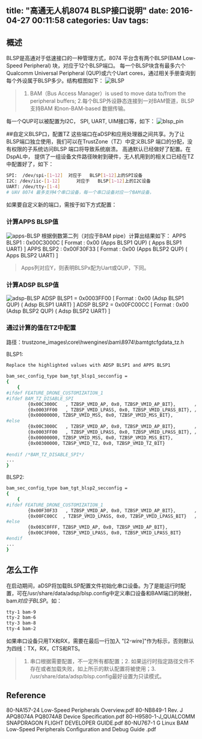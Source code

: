 title: "高通无人机8074 BLSP接口说明"
date: 2016-04-27 00:11:58
categories: Uav
tags:
---
## 概述
BLSP是高通对于低速接口的一种管理方式，8074 平台含有两个BLSP(BAM Low-Speed Peripheral) 块，对应于12个BLSP端口。 每一个BLSP块含有最多六个Qualcomm Universal Peripheral (QUP)或六个Uart cores，通过相关手册查询到每个外设属于BLSP多少。结构框图如下：
![BLSP](https://andylee-1258982386.cos.ap-chengdu.myqcloud.com/BLSP.png)
>1. BAM（Bus Access Manager）is used to move data to/from the peripheral buffers;  2.每个BLSP外设静态连接到一对BAM管道，BLSP支持BAM 和non-BAM-based 数据传输。

<!--more-->
每一个QUP可以被配置为I2C， SPI, UART, UIM接口等，如下：
![blsp_pin](https://andylee-1258982386.cos.ap-chengdu.myqcloud.com/blsp_pin.jpg)

##自定义BLSP口，配置TZ
这些端口在aDSP和应用处理器之间共享。为了让BLSP端口独立使用，我们可以在TrustZone（TZ）中定义BLSP 端口的分配，没有权限的子系统访问BLSP 端口将导致系统崩溃。 高通默认已经做好了配置。在DspAL中， 提供了一组设备文件路径映射到硬件，无人机用到的相关口已经在TZ中配置好了，如下：
```bash
SPI:  /dev/spi-[1~12]  对应于   BLSP[1~12]上的SPI设备
I2C: /dev/iic-[1-12]      对应于   BLSP[1~12]上的I2C设备
UART: /dev/tty-[1-4]
# UAV 8074 最多支持4个串口设备，每一个串口设备对应一个BAM设备， 
```
如果要自定义新的端口，需按于如下方式配置：
### 计算APPS BLSP值
![apps-BLSP](https://andylee-1258982386.cos.ap-chengdu.myqcloud.com/apps_blsp.jpg)
根据倒数第二列（对应于BAM pipe）计算出结果如下：
APPS BLSP1 : 0x00C3000C   [ Format : 0x00 (Apps BLSP1 QUP) ( Apps BLSP1 UART) ]
APPS BLSP2 : 0x00F30F33   [ Format : 0x00 (Apps BLSP2 QUP) ( Apps BLSP2 UART) ]
> Apps列对应Y，则表明BLSPx配为Uart或QUP，下同。

### 计算ADSP BLSP值
![adsp-BLSP](https://andylee-1258982386.cos.ap-chengdu.myqcloud.com/adsp_blsp.jpg)
ADSP BLSP1 = 0x0003FF00   [ Format : 0x00 (Adsp BLSP1 QUP) ( Adsp BLSP1 UART) ]
ADSP BLSP2 = 0x00FC00CC  [ Format : 0x00 (Adsp BLSP2 QUP) ( Adsp BLSP2 UART) ]

### 通过计算的值在TZ中配置 
路径：trustzone_images\core\hwengines\bam\8974\bamtgtcfgdata_tz.h
 
BLSP1:
```bash
Replace the highlighted values with ADSP BLSP1 and APPS BLSP1
 
bam_sec_config_type bam_tgt_blsp1_secconfig =
{
    {
#ifdef FEATURE_DRONE_CUSTOMIZATION_1 
#ifdef BAM_TZ_DISABLE_SPI
        {0x00C3000C   , TZBSP_VMID_AP, 0x0, TZBSP_VMID_AP_BIT},       // APPS BLSP1
        {0x0003FF00   , TZBSP_VMID_LPASS, 0x0, TZBSP_VMID_LPASS_BIT}, // ADSP BLSP1
        {0x00000000, TZBSP_VMID_MSS, 0x0, TZBSP_VMID_MSS_BIT},
#else
        {0x00C3000C   , TZBSP_VMID_AP, 0x0, TZBSP_VMID_AP_BIT},       // APPS BLSP1
        {0x0003FF00   , TZBSP_VMID_LPASS, 0x0, TZBSP_VMID_LPASS_BIT}, // ADSP BLSP1
        {0x00000000, TZBSP_VMID_MSS, 0x0, TZBSP_VMID_MSS_BIT},
        {0x00300000, TZBSP_VMID_TZ, 0x0, TZBSP_VMID_TZ_BIT}
      
#endif /*BAM_TZ_DISABLE_SPI*/
...
}
 ```
 
BLSP2:
```bash 
bam_sec_config_type bam_tgt_blsp2_secconfig =
{
    {
#ifdef FEATURE_DRONE_CUSTOMIZATION_1 
        {0x00F30F33   , TZBSP_VMID_AP, 0x0, TZBSP_VMID_AP_BIT},       // APPS BLSP2
        {0x00FC00CC  , TZBSP_VMID_LPASS, 0x0, TZBSP_VMID_LPASS_BIT}   // ADSP BLSP2
#else
        {0x003C0FFF, TZBSP_VMID_AP, 0x0, TZBSP_VMID_AP_BIT},
        {0x00C3F000, TZBSP_VMID_LPASS, 0x0, TZBSP_VMID_LPASS_BIT}
#endif
...
}
```

## 怎么工作
在启动期间，aDSP将加载BLSP配置文件初始化串口设备。为了是能运行时配置，可在/usr/share/data/adsp/blsp.config中定义串口设备和BAM端口的映射，bam*对应于BLSP*。如：
```bash
tty-1 bam-9
tty-2 bam-6
tty-3 bam-8
tty-4 bam-2
```
如果串口设备只用TX和RX，需要在最后一行加入 "[2-wire]"作为标示，否则默认为四线：TX，RX，CTS和RTS。

> 1. 串口根据需要配置，不一定所有都配置；2. 如果运行时指定路径文件不存在或者加载失败，如上所示的默认配置将被使用；3. /usr/share/data/adsp/blsp.config最好设置为只读模式。


## Reference
80-NA157-24  Low-Speed Peripherals Overview.pdf
80-NB849-1 Rev. J  APQ8074A PQ8074AB Device Specification.pdf
80-H9580-1-J_QUALCOMM SNAPDRAGON FLIGHT DEVELOPER GUIDE.pdf
80-NU767-1 G Linux BAM Low-Speed Peripherals Configuration and Debug Guide  .pdf